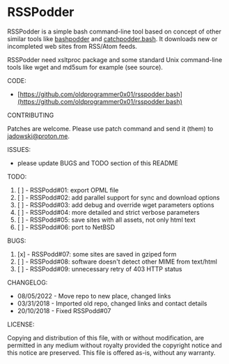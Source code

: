 # RSSPodder

RSSPodder is a simple bash command-line tool based on concept of other similar
tools like [bashpodder](http://lincgeek.org/bashpodder) and
[catchpodder.bash](https://github.com/oldprogrammer0x01/catchpodder.bash). It downloads new or
incompleted web sites from RSS/Atom feeds.

RSSPodder need xsltproc package and some standard Unix command-line tools like
wget and md5sum for example (see source).

CODE:

- [https://github.com/oldprogrammer0x01/rsspodder.bash](https://github.com/oldprogrammer0x01/rsspodder.bash)

CONTRIBUTING

Patches are welcome. Please use patch command and send it (them) to [jadowski@proton.me](mailto:jadowski@proton.me).

ISSUES:

- please update BUGS and TODO section of this README

TODO:

1. [ ] - RSSPodd#01: export OPML file
2. [ ] - RSSPodd#02: add parallel support for sync and download options
3. [ ] - RSSPodd#03: add debug and override wget parameters options
4. [ ] - RSSPodd#04: more detailed and strict verbose parameters
5. [ ] - RSSPodd#05: save sites with all assets, not only html text
6. [ ] - RSSPodd#06: port to NetBSD

BUGS:

1. [x] - RSSPodd#07: some sites are saved in gziped form
2. [ ] - RSSPodd#08: software doesn't detect other MIME from text/html
3. [ ] - RSSPodd#09: unnecessary retry of 403 HTTP status

CHANGELOG:

- 08/05/2022 - Move repo to new place, changed links
- 03/31/2018 - Imported old repo, changed links and contact details
- 20/10/2018 - Fixed RSSPodd#07
 
LICENSE:

 Copying and distribution of this file, with or without modification,
 are permitted in any medium without royalty provided the copyright
 notice and this notice are preserved.  This file is offered as-is,
 without any warranty.
